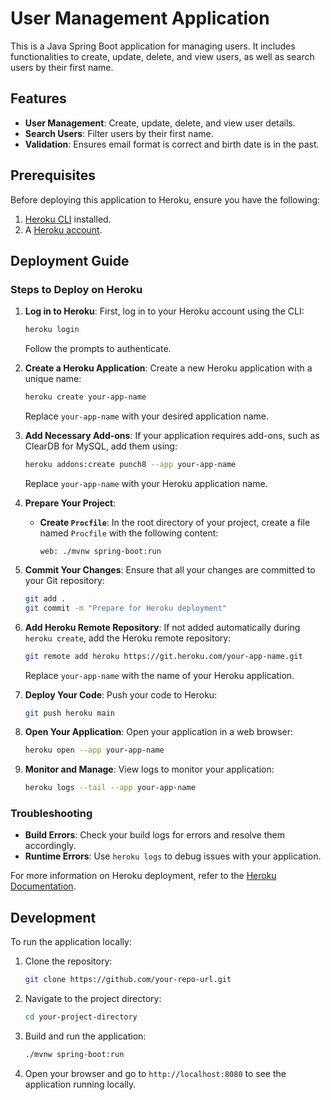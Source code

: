 # User Management Application

This is a Java Spring Boot application for managing users. It includes functionalities to create, update, delete, and view users, as well as search users by their first name.

## Features

- **User Management**: Create, update, delete, and view user details.
- **Search Users**: Filter users by their first name.
- **Validation**: Ensures email format is correct and birth date is in the past.

## Prerequisites

Before deploying this application to Heroku, ensure you have the following:

1. [Heroku CLI](https://devcenter.heroku.com/articles/heroku-cli) installed.
2. A [Heroku account](https://signup.heroku.com/).

## Deployment Guide

### Steps to Deploy on Heroku

1. **Log in to Heroku**: First, log in to your Heroku account using the CLI:
    ```sh
    heroku login
    ```
    Follow the prompts to authenticate.

2. **Create a Heroku Application**: Create a new Heroku application with a unique name:
    ```sh
    heroku create your-app-name
    ```
    Replace `your-app-name` with your desired application name.

3. **Add Necessary Add-ons**: If your application requires add-ons, such as ClearDB for MySQL, add them using:
    ```sh
    heroku addons:create punch8 --app your-app-name
    ```
    Replace `your-app-name` with your Heroku application name.

4. **Prepare Your Project**:
    - **Create `Procfile`**: In the root directory of your project, create a file named `Procfile` with the following content:
        ```
        web: ./mvnw spring-boot:run
        ```

5. **Commit Your Changes**: Ensure that all your changes are committed to your Git repository:
    ```sh
    git add .
    git commit -m "Prepare for Heroku deployment"
    ```

6. **Add Heroku Remote Repository**: If not added automatically during `heroku create`, add the Heroku remote repository:
    ```sh
    git remote add heroku https://git.heroku.com/your-app-name.git
    ```
    Replace `your-app-name` with the name of your Heroku application.

7. **Deploy Your Code**: Push your code to Heroku:
    ```sh
    git push heroku main
    ```

8. **Open Your Application**: Open your application in a web browser:
    ```sh
    heroku open --app your-app-name
    ```

9. **Monitor and Manage**: View logs to monitor your application:
    ```sh
    heroku logs --tail --app your-app-name
    ```

### Troubleshooting

- **Build Errors**: Check your build logs for errors and resolve them accordingly.
- **Runtime Errors**: Use `heroku logs` to debug issues with your application.

For more information on Heroku deployment, refer to the [Heroku Documentation](https://devcenter.heroku.com/categories/deployment).

## Development

To run the application locally:

1. Clone the repository:
    ```sh
    git clone https://github.com/your-repo-url.git
    ```

2. Navigate to the project directory:
    ```sh
    cd your-project-directory
    ```

3. Build and run the application:
    ```sh
    ./mvnw spring-boot:run
    ```

4. Open your browser and go to `http://localhost:8080` to see the application running locally.

